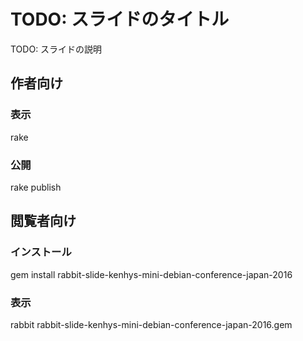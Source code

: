 # TODO: スライドのタイトル

TODO: スライドの説明

## 作者向け

### 表示

  rake

### 公開

  rake publish

## 閲覧者向け

### インストール

  gem install rabbit-slide-kenhys-mini-debian-conference-japan-2016

### 表示

  rabbit rabbit-slide-kenhys-mini-debian-conference-japan-2016.gem

